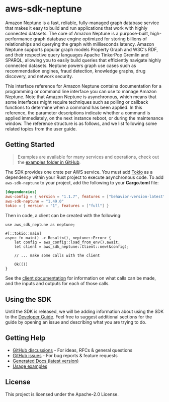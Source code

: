 # aws-sdk-neptune

Amazon Neptune is a fast, reliable, fully-managed graph database service that makes it easy to build and run applications that work with highly connected datasets. The core of Amazon Neptune is a purpose-built, high-performance graph database engine optimized for storing billions of relationships and querying the graph with milliseconds latency. Amazon Neptune supports popular graph models Property Graph and W3C's RDF, and their respective query languages Apache TinkerPop Gremlin and SPARQL, allowing you to easily build queries that efficiently navigate highly connected datasets. Neptune powers graph use cases such as recommendation engines, fraud detection, knowledge graphs, drug discovery, and network security.

This interface reference for Amazon Neptune contains documentation for a programming or command line interface you can use to manage Amazon Neptune. Note that Amazon Neptune is asynchronous, which means that some interfaces might require techniques such as polling or callback functions to determine when a command has been applied. In this reference, the parameter descriptions indicate whether a command is applied immediately, on the next instance reboot, or during the maintenance window. The reference structure is as follows, and we list following some related topics from the user guide.

## Getting Started

> Examples are available for many services and operations, check out the
> [examples folder in GitHub](https://github.com/awslabs/aws-sdk-rust/tree/main/examples).

The SDK provides one crate per AWS service. You must add [Tokio](https://crates.io/crates/tokio)
as a dependency within your Rust project to execute asynchronous code. To add `aws-sdk-neptune` to
your project, add the following to your **Cargo.toml** file:

```toml
[dependencies]
aws-config = { version = "1.1.7", features = ["behavior-version-latest"] }
aws-sdk-neptune = "1.49.0"
tokio = { version = "1", features = ["full"] }
```

Then in code, a client can be created with the following:

```rust,no_run
use aws_sdk_neptune as neptune;

#[::tokio::main]
async fn main() -> Result<(), neptune::Error> {
    let config = aws_config::load_from_env().await;
    let client = aws_sdk_neptune::Client::new(&config);

    // ... make some calls with the client

    Ok(())
}
```

See the [client documentation](https://docs.rs/aws-sdk-neptune/latest/aws_sdk_neptune/client/struct.Client.html)
for information on what calls can be made, and the inputs and outputs for each of those calls.

## Using the SDK

Until the SDK is released, we will be adding information about using the SDK to the
[Developer Guide](https://docs.aws.amazon.com/sdk-for-rust/latest/dg/welcome.html). Feel free to suggest
additional sections for the guide by opening an issue and describing what you are trying to do.

## Getting Help

* [GitHub discussions](https://github.com/awslabs/aws-sdk-rust/discussions) - For ideas, RFCs & general questions
* [GitHub issues](https://github.com/awslabs/aws-sdk-rust/issues/new/choose) - For bug reports & feature requests
* [Generated Docs (latest version)](https://awslabs.github.io/aws-sdk-rust/)
* [Usage examples](https://github.com/awslabs/aws-sdk-rust/tree/main/examples)

## License

This project is licensed under the Apache-2.0 License.

